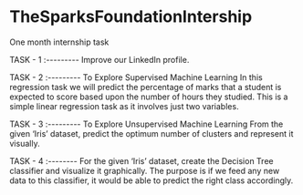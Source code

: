 # TheSparksFoundationIntership

One month internship task

TASK - 1 :--------- Improve our LinkedIn profile.

TASK - 2 :--------- To Explore Supervised Machine Learning In this regression task we will predict the percentage of marks that a student is expected to score based upon the number of hours they studied. This is a simple linear regression task as it involves just two variables.

TASK - 3 :--------- To Explore Unsupervised Machine Learning From the given ‘Iris’ dataset, predict the optimum number of clusters and represent it visually.

TASK - 4 :-------- For the given ‘Iris’ dataset, create the Decision Tree classifier and visualize it graphically. The purpose is if we feed any new data to this classifier, it would be able to predict the right class accordingly.
